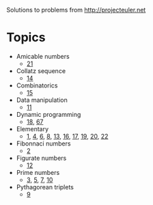 Solutions to problems from http://projecteuler.net

# Topics

* Amicable numbers
  * [21](https://projecteuler.net/problem=21)
* Collatz sequence
  * [14](https://projecteuler.net/problem=14)
* Combinatorics
  * [15](https://projecteuler.net/problem=15)
* Data manipulation
  * [11](https://projecteuler.net/problem=11)
* Dynamic programming
  * [18](https://projecteuler.net/problem=18),
    [67](https://projecteuler.net/problem=67)
* Elementary
  * [1](https://projecteuler.net/problem=1),
    [4](https://projecteuler.net/problem=4),
    [6](https://projecteuler.net/problem=6),
    [8](https://projecteuler.net/problem=8),
    [13](https://projecteuler.net/problem=13),
    [16](https://projecteuler.net/problem=16),
    [17](https://projecteuler.net/problem=17),
    [19](https://projecteuler.net/problem=19),
    [20](https://projecteuler.net/problem=20),
    [22](https://projecteuler.net/problem=22)
* Fibonnaci numbers
  * [2](https://projecteuler.net/problem=2)
* Figurate numbers
  * [12](https://projecteuler.net/problem=12)
* Prime numbers
  * [3](https://projecteuler.net/problem=3),
    [5](https://projecteuler.net/problem=5),
    [7](https://projecteuler.net/problem=7),
    [10](https://projecteuler.net/problem=10)
* Pythagorean triplets
  * [9](https://projecteuler.net/problem=9)
